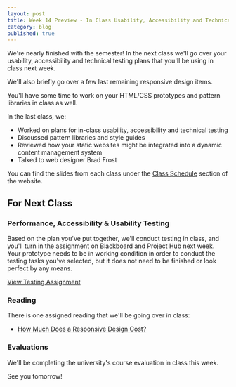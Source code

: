 ```yaml
---
layout: post
title: Week 14 Preview - In Class Usability, Accessibility and Technical Testing
category: blog
published: true
---
```


We're nearly finished with the semester!  In the next class we'll go over your usability, accessibility and technical testing plans that you'll be using in class next week.

We'll also briefly go over a few last remaining responsive design items.  

You'll have some time to work on your HTML/CSS prototypes and pattern libraries in class as well.

In the last class, we:

* Worked on plans for in-class usability, accessibility and technical testing
* Discussed pattern libraries and style guides
* Reviewed how your static websites might be integrated into a dynamic content management system
* Talked to web designer Brad Frost

You can find the slides from each class under the [Class Schedule](http://rwdkent.com/class/schedule/) section of the website.

## For Next Class

### Performance, Accessibility & Usability Testing

Based on the plan you've put together, we'll conduct testing in class, and you'll turn in the assignment on Blackboard and Project Hub next week.  Your prototype needs to be in working condition in order to conduct the testing tasks you've selected, but it does not need to be finished or look perfect by any means.

<a href="http://rwdkent.com/class/assignments/testing" class="button small">View Testing Assignment</a>

### Reading

There is one assigned reading that we'll be going over in class:

* [How Much Does a Responsive Design Cost?](http://bradfrost.com/blog/web/how-much-does-a-responsive-web-design-cost/)

### Evaluations

We'll be completing the university's course evaluation in class this week.

See you tomorrow!
